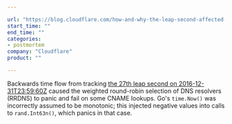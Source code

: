 ```yaml
---

url: "https://blog.cloudflare.com/how-and-why-the-leap-second-affected-cloudflare-dns/"
start_time: ""
end_time: ""
categories:
- postmortem
company: "Cloudflare"
product: ""

---
```


Backwards time flow from tracking [the 27th leap second on 2016-12-31T23:59:60Z](https://hpiers.obspm.fr/iers/bul/bulc/bulletinc.52) caused the weighted round-robin selection of DNS resolvers (RRDNS) to panic and fail on some CNAME lookups.  Go's `time.Now()` was incorrectly assumed to be monotonic; this injected negative values into calls to `rand.Int63n()`, which panics in that case.

